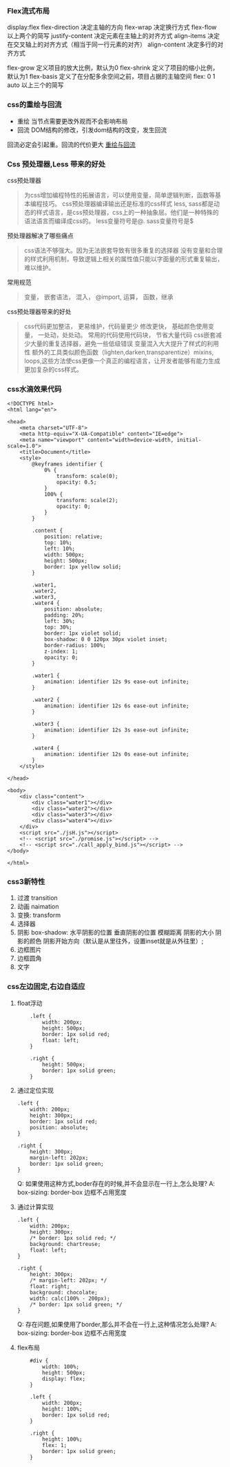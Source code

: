 
### Flex流式布局
display:flex
flex-direction  决定主轴的方向
flex-wrap  决定换行方式
flex-flow 以上两个的简写
justify-content 决定元素在主轴上的对齐方式
align-items  决定在交叉轴上的对齐方式（相当于同一行元素的对齐）
align-content  决定多行的对齐方式

flex-grow 定义项目的放大比例，默认为0
flex-shrink 定义了项目的缩小比例，默认为1
flex-basis 定义了在分配多余空间之前，项目占据的主轴空间
flex: 0 1 auto  以上三个的简写

### css的重绘与回流
* 重绘
当节点需要更改外观而不会影响布局
* 回流
DOM结构的修改，引发dom结构的改变，发生回流

回流必定会引起重。回流的代价更大
[重绘与回流](https://blog.csdn.net/qq_42269433/article/details/81133772)


### Css 预处理器,Less 带来的好处
css预处理器
>为css增加编程特性的拓展语言，可以使用变量，简单逻辑判断，函数等基本编程技巧。 css预处理器编译输出还是标准的css样式 less,
>sass都是动态的样式语言，是css预处理器，css上的一种抽象层。他们是一种特殊的语法语言而编译成css的。 less变量符号是@.
>sass变量符号是$

预处理器解决了哪些痛点
>css语法不够强大。因为无法嵌套导致有很多重复的选择器 没有变量和合理的样式利用机制，导致逻辑上相关的属性值只能以字面量的形式重复输出，难以维护。

常用规范
> 变量， 嵌套语法， 混入， @import, 运算， 函数，继承

css预处理器带来的好处
>css代码更加整洁， 更易维护，代码量更少 修改更快， 基础颜色使用变量， 一处动，处处动。 常用的代码使用代码块， 节省大量代码
>css嵌套减少大量的重复选择器，避免一些低级错误 变量混入大大提升了样式的利用性 额外的工具类似颜色函数（lighten,darken,transparentize）mixins, loops,这些方法使css更像一个真正的编程语言，让开发者能够有能力生成更加复杂的css样式。
### css水滴效果代码
```
<!DOCTYPE html>
<html lang="en">

<head>
    <meta charset="UTF-8">
    <meta http-equiv="X-UA-Compatible" content="IE=edge">
    <meta name="viewport" content="width=device-width, initial-scale=1.0">
    <title>Document</title>
    <style>
        @keyframes identifier {
            0% {
                transform: scale(0);
                opacity: 0.5;
            }
            100% {
                transform: scale(2);
                opacity: 0;
            }
        }
        
        .content {
            position: relative;
            top: 10%;
            left: 10%;
            width: 500px;
            height: 500px;
            border: 1px yellow solid;
        }
        
        .water1,
        .water2,
        .water3,
        .water4 {
            position: absolute;
            padding: 20%;
            left: 30%;
            top: 30%;
            border: 1px violet solid;
            box-shadow: 0 0 120px 30px violet inset;
            border-radius: 100%;
            z-index: 1;
            opacity: 0;
        }
        
        .water1 {
            animation: identifier 12s 9s ease-out infinite;
        }
        
        .water2 {
            animation: identifier 12s 6s ease-out infinite;
        }
        
        .water3 {
            animation: identifier 12s 3s ease-out infinite;
        }
        
        .water4 {
            animation: identifier 12s 0s ease-out infinite;
        }
    </style>

</head>

<body>
    <div class="content">
        <div class="water1"></div>
        <div class="water2"></div>
        <div class="water3"></div>
        <div class="water4"></div>
    </div>
    <script src="./jsH.js"></script>
    <!-- <script src="./promise.js"></script> -->
    <!-- <script src="./call_apply_bind.js"></script> -->
</body>

</html>
```

### css3新特性

1. 过渡 transition
2. 动画 naimation
3. 变换: transform
4. 选择器
5. 阴影 box-shadow: 水平阴影的位置 垂直阴影的位置 模糊距离 阴影的大小 阴影的颜色 阴影开始方向（默认是从里往外，设置inset就是从外往里）;
6. 边框图片
7. 边框圆角
8. 文字

### css左边固定,右边自适应
1. float浮动
    ```
        .left {
            width: 200px;
            height: 500px;
            border: 1px solid red;
            float: left;
        }

        .right {
            height: 500px;
            border: 1px solid green;
        }
    ```
2.  通过定位实现
    ```
    .left {
        width: 200px;
        height: 300px;
        border: 1px solid red;
        position: absolute;
    }

    .right {
        height: 300px;
        margin-left: 202px;
        border: 1px solid green;
    }
    ```
    Q: 如果使用这种方式,boder存在的时候,并不会显示在一行上,怎么处理?
    A: box-sizing: border-box  边框不占用宽度

3. 通过计算实现
    ```
    .left {
        width: 200px;
        height: 300px;
        /* border: 1px solid red; */
        background: chartreuse;
        float: left;
    }

    .right {
        height: 300px;
        /* margin-left: 202px; */
        float: right;
        background: chocolate;
        width: calc(100% - 200px);
        /* border: 1px solid green; */
    }
    ```
    Q: 存在问题,如果使用了border,那么并不会在一行上,这种情况怎么处理?
    A: box-sizing: border-box  边框不占用宽度

4. flex布局
    ```
        #div {
            width: 100%;
            height: 500px;
            display: flex;
        }

        .left {
            width: 200px;
            height: 100%;
            border: 1px solid red;
        }

        .right {
            height: 100%;
            flex: 1;
            border: 1px solid green;
        }
    ```